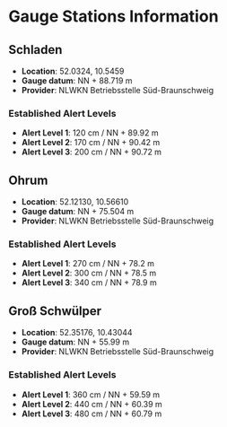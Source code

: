 # Gauge Stations Information

## Schladen

- **Location**: 52.0324, 10.5459
- **Gauge datum**: NN + 88.719 m
- **Provider**: NLWKN Betriebsstelle Süd-Braunschweig

### Established Alert Levels
- **Alert Level 1**: 120 cm / NN + 89.92 m
- **Alert Level 2**: 170 cm / NN + 90.42 m
- **Alert Level 3**: 200 cm / NN + 90.72 m

## Ohrum

- **Location**: 52.12130, 10.56610
- **Gauge datum**: NN + 75.504 m
- **Provider**: NLWKN Betriebsstelle Süd-Braunschweig

### Established Alert Levels
- **Alert Level 1**: 270 cm / NN + 78.2 m
- **Alert Level 2**: 300 cm / NN + 78.5 m
- **Alert Level 3**: 340 cm / NN + 78.9 m

## Groß Schwülper

- **Location**: 52.35176, 10.43044
- **Gauge datum**: NN + 55.99 m
- **Provider**: NLWKN Betriebsstelle Süd-Braunschweig

### Established Alert Levels
- **Alert Level 1**: 360 cm / NN + 59.59 m
- **Alert Level 2**: 440 cm / NN + 60.39 m
- **Alert Level 3**: 480 cm / NN + 60.79 m
